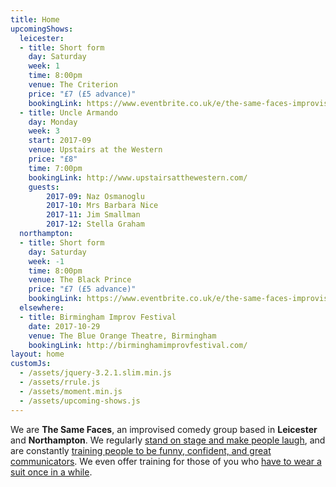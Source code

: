 ```yaml
---
title: Home
upcomingShows:
  leicester:
  - title: Short form
    day: Saturday
    week: 1
    time: 8:00pm
    venue: The Criterion
    price: "£7 (£5 advance)"
    bookingLink: https://www.eventbrite.co.uk/e/the-same-faces-improvised-comedy-leicester-tickets-30686019711?aff=erelexpmlt
  - title: Uncle Armando
    day: Monday
    week: 3
    start: 2017-09
    venue: Upstairs at the Western
    price: "£8"
    time: 7:00pm
    bookingLink: http://www.upstairsatthewestern.com/
    guests:
        2017-09: Naz Osmanoglu
        2017-10: Mrs Barbara Nice
        2017-11: Jim Smallman
        2017-12: Stella Graham
  northampton:
  - title: Short form
    day: Saturday
    week: -1
    time: 8:00pm
    venue: The Black Prince
    price: "£7 (£5 advance)"
    bookingLink: https://www.eventbrite.co.uk/e/the-same-faces-improvised-comedy-northampton-tickets-31571746945?aff=erelpanelorg
  elsewhere:
  - title: Birmingham Improv Festival
    date: 2017-10-29
    venue: The Blue Orange Theatre, Birmingham
    bookingLink: http://birminghamimprovfestival.com/
layout: home
customJs:
  - /assets/jquery-3.2.1.slim.min.js
  - /assets/rrule.js
  - /assets/moment.min.js
  - /assets/upcoming-shows.js
---
```


We are **The Same Faces**, an improvised comedy group based in **Leicester** and **Northampton**.  We regularly [stand on stage and make people laugh](/shows), and are constantly [training people to be funny, confident, and great communicators](/workshops). We even offer training for those of you who [have to wear a suit once in a while](/corporate).
